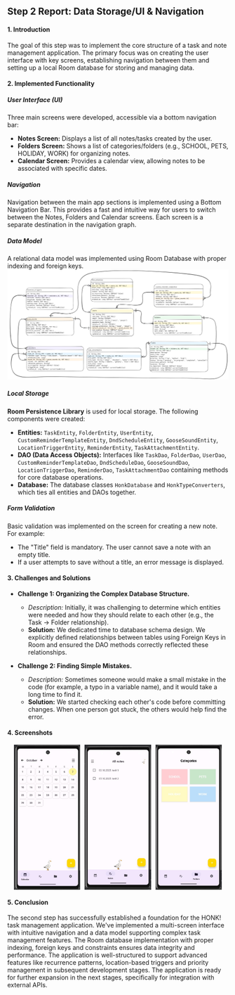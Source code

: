 ## Step 2 Report: Data Storage/UI & Navigation 

#### **1. Introduction**
The goal of this step was to implement the core structure of a task and note management application. The primary focus was on creating the user interface with key screens, establishing navigation between them and setting up a local Room database for storing and managing data.

#### **2. Implemented Functionality**

##### **User Interface (UI)**
Three main screens were developed, accessible via a bottom navigation bar:
*   **Notes Screen:** Displays a list of all notes/tasks created by the user.
*   **Folders Screen:** Shows a list of categories/folders (e.g., SCHOOL, PETS, HOLIDAY, WORK) for organizing notes.
*   **Calendar Screen:** Provides a calendar view, allowing notes to be associated with specific dates.

##### **Navigation**
Navigation between the main app sections is implemented using a Bottom Navigation Bar. This provides a fast and intuitive way for users to switch between the Notes, Folders and Calendar screens. Each screen is a separate destination in the navigation graph.

##### **Data Model**
A relational data model was implemented using Room Database with proper indexing and foreign keys.
![](images_step2/db.png)

##### **Local Storage**
**Room Persistence Library** is used for local storage. The following components were created:
*   **Entities:** `TaskEntity`, `FolderEntity`, `UserEntity`, `CustomReminderTemplateEntity`, `DndScheduleEntity`, `GooseSoundEntity`, `LocationTriggerEntity`, `ReminderEntity`, `TaskAttachmentEntity`.
*   **DAO (Data Access Objects):** Interfaces like `TaskDao`, `FolderDao`, `UserDao`, `CustomReminderTemplateDao`, `DndScheduleDao`, `GooseSoundDao`, `LocationTriggerDao`, `ReminderDao`, `TaskAttachmentDao` containing methods for core database operations.
*   **Database:** The database classes `HonkDatabase` and `HonkTypeConverters`, which ties all entities and DAOs together.

##### **Form Validation**
Basic validation was implemented on the screen for creating a new note. For example:
*   The "Title" field is mandatory. The user cannot save a note with an empty title.
*   If a user attempts to save without a title, an error message is displayed.

#### **3. Challenges and Solutions**

*   **Challenge 1: Organizing the Complex Database Structure.**
    *   *Description:* Initially, it was challenging to determine which entities were needed and how they should relate to each other (e.g., the Task -> Folder relationship).
    *   **Solution:** We dedicated time to database schema design. We explicitly defined relationships between tables using Foreign Keys in Room and ensured the DAO methods correctly reflected these relationships.

*   **Challenge 2: Finding Simple Mistakes.**
    *   *Description:* Sometimes someone would make a small mistake in the code (for example, a typo in a variable name), and it would take a long time to find it.
    *   **Solution:** We started checking each other's code before committing changes. When one person got stuck, the others would help find the error.


#### **4. Screenshots**

<div style="display: flex; gap: 10px; justify-content: center;">
  <img src="images_step2/Calendar.jpg" width="30%" />
  <img src="images_step2/Notes.jpg" width="30%" />
  <img src="images_step2/Folders.jpg" width="30%" />
</div>

#### **5. Conclusion**
The second step has successfully established a foundation for the HONK! task management application. We've implemented a multi-screen interface with intuitive navigation and a data model supporting complex task management features. The Room database implementation with proper indexing, foreign keys and constraints ensures data integrity and performance. The application is well-structured to support advanced features like recurrence patterns, location-based triggers and priority management in subsequent development stages. The application is ready for further expansion in the next stages, specifically for integration with external APIs.
